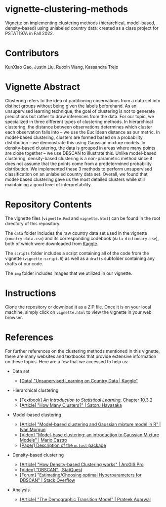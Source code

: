 # vignette-clustering-methods

Vignette on implementing clustering methods (hierarchical, model-based, density-based) using unlabeled country data; created as a class project for PSTAT197A in Fall 2022.

# Contributors

KunXiao Gao, Justin Liu, Ruoxin Wang, Kassandra Trejo 

# Vignette Abstract

Clustering refers to the idea of partitioning observations from a data set into distinct groups without being given the labels beforehand. As an unsupervised learning technique, the goal of clustering is not to generate predictions but rather to draw inferences from the data. For our topic, we specialized in three different types of clustering methods. In hierarchical clustering, the distance between observations determines which cluster each observation falls into – we use the Euclidean distance as our metric. In model-based clustering, clusters are formed based on a probability distribution – we demonstrate this using Gaussian mixture models. In density-based clustering, the data is grouped in areas where many points are close together – we use DBSCAN to illustrate this. Unlike model-based clustering, density-based clustering is a non-parametric method since it does not assume that the points come from a predetermined probability distribution. We implemented these 3 methods to perform unsupervised classification on an unlabeled country data set. Overall, we found that model-based clustering gave us the most detailed clusters while still maintaining a good level of interpretability.

# Repository Contents

The vignette files (`vignette.Rmd` and `vignette.html`) can be found in the root directory of this repository.

The `data` folder includes the raw country data set used in the vignette (`country-data.csv`) and its corresponding codebook (`data-dictionary.csv`), both of which were downloaded from [Kaggle](https://www.kaggle.com/).

The `scripts` folder includes a script containing all of the code from the vignette (`vignette-script.R`) as well as a `drafts` subfolder containing any drafts of our code.

The `img` folder includes images that we utilized in our vignette.

# Instructions

Clone the repository or download it as a ZIP file. Once it is on your local machine, simply click on `vignette.html` to view the vignette in your web browser.

# References

For further references on the clustering methods mentioned in this vignette, there are many websites and textbooks that provide extensive information on these topics. Here are a few that we accessed to help us:

-   Data set

    -   [[Data] "Unsupervised Learning on Country Data | Kaggle"](https://www.kaggle.com/datasets/rohan0301/unsupervised-learning-on-country-data)

-   Hierarchical clustering

    -   [[Textbook] *An Introduction to Statistical Learning*, Chapter 10.3.2 ](https://link.springer.com/book/10.1007/978-1-4614-7138-7)
    -   [[Article] "How Many Clusters?" | Satoru Hayasaka](https://towardsdatascience.com/how-many-clusters-6b3f220f0ef5)

-   Model-based clustering

    -   [[Article] "Model-based clustering and Gaussian mixture model in R" | Ivan Morgun](https://en.proft.me/2017/02/1/model-based-clustering-r/)
    -   [[Video] "Model-base clustering: an introduction to Gaussian Mixture Models" | Mario Castro](https://youtu.be/h7RVeO-P3zc)
    -   [[Paper] Description of the `mclust` package](https://stat.uw.edu/sites/default/files/files/reports/2012/tr597.pdf)

-   Density-based clustering

    -   [[Article] "How Density-based Clustering works" | ArcGIS Pro](https://pro.arcgis.com/en/pro-app/latest/tool-reference/spatial-statistics/how-density-based-clustering-works.htm)
    -   [[Video] "DBSCAN" | StatQuest](https://youtu.be/RDZUdRSDOok)
    -   [[Forum] "Estimating/Choosing optimal Hyperparameters for DBSCAN" | Stack Overflow](https://stackoverflow.com/questions/15050389/estimating-choosing-optimal-hyperparameters-for-dbscan)

-   Analysis

    -   [[Article] "The Demographic Transition Model" | Prateek Agarwal](https://www.intelligenteconomist.com/demographic-transition-model/)
